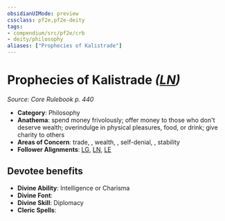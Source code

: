```yaml
---
obsidianUIMode: preview
cssclass: pf2e,pf2e-deity
tags:
- compendium/src/pf2e/crb
- deity/philosophy
aliases: ["Prophecies of Kalistrade"]
---
```

# Prophecies of Kalistrade *([LN](../../../Rules/traits/lawful-neutral-b1.md))*  
*Source: Core Rulebook p. 440*  

- **Category**: Philosophy
- **Anathema**: spend money frivolously; offer money to those who don't deserve wealth; overindulge in physical pleasures, food, or drink; give charity to others
- **Areas of Concern**: trade, , wealth, , self-denial, , stability
- **Follower Alignments**: [LG](../../../Rules/traits/lawful-goo-b1.md), [LN](../../../Rules/traits/lawful-neutral-b1.md), [LE](../../../Rules/traits/lawful-evil-b1.md)

## Devotee benefits

- **Divine Ability**: Intelligence or Charisma
- **Divine Font**: 
- **Divine Skill**: Diplomacy
- **Cleric Spells**: